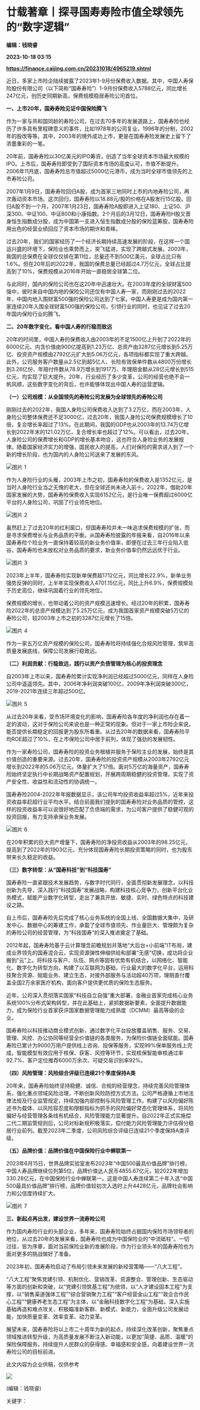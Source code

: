 # 廿载著章丨探寻国寿寿险市值全球领先的“数字逻辑”
**编辑：钱晓睿**

**2023-10-18 03:15**

**https://finance.caijing.com.cn/20231018/4965219.shtml**

近日，多家上市险企陆续披露了2023年1-9月份保费收入数据。其中，中国人寿保险股份有限公司（以下简称“国寿寿险”）1-9月份保费收入5788亿元，同比增长247亿元，创历史同期新高，保费规模稳居寿险公司首位。

**一、上市20年，国寿寿险见证中国保险腾飞**

作为一家与共和国同龄的寿险公司，在过去70多年的发展道路上，国寿寿险也经历了许多具有里程碑意义的事件，比如1978年的公司复业，1996年的分制，2002年的股改等等。其中，2003年的境外成功上市，更是在国寿寿险发展史上留下了浓墨重彩的一笔。

20年前，国寿寿险以30亿美元的IPO筹资，创造了当年全球资本市场最大规模的IPO。上市后，国寿寿险即受到了国际资本市场的高度认可，市值不断提升。2006年11月底，国寿寿险总市值超过5000亿元港币，成为当时全球市值领先的上市寿险公司。

2007年1月9日，国寿寿险回归A股，成为首家三地同时上市的内地寿险公司，再次轰动资本市场。这次回归，国寿寿险以18.88元/股的价格在A股发行15亿股。回归A股不到一个月，2007年1月23日，国寿寿险A股即进入上证180、上证50、沪深300、中证100、中证800和小康指数。2个月后的3月12日，国寿寿险H股又晋身恒生指数成分股，成为中国第一支进入恒生指数成分股的保险蓝筹股，国寿寿险用出色的经营业绩回应了资本市场的期许和青睐。

过去20年，我们的国家经历了一个经济长期持续高速发展的阶段，在这样一个国运兴盛的环境下，保险业也乘势而上，突飞猛进，实现了跨越式发展。2003年，我国的总保费在全球仅仅排在第11位，总量还不到500亿美元，全球占比只有1.6%。但在20年后的2022年，我国的保费总量已经超过4.7万亿元，全球占比提高到了10%，保费规模从2016年开始一直稳居全球第二位。

与此同时，国内的保险公司也在这20年中迅速壮大。在2003年度的全球财富500强中，彼时来自中国内地的保险公司还仅有中国人寿一家，而刚刚过去的2022年，中国内地入围财富500强的保险公司达到了七家。中国人寿更是成为国内第一家连续20年入围全球财富500强的保险公司，引领行业的同时，也见证了过去20年国内保险行业的腾飞。

**二、20年数字变化，看中国人寿的行稳而致远**

20年的时间里，中国人寿的保费收入由2003年的不足1500亿上升到了2022年的6000亿元、内含价值由900亿提高到1.23万亿、总资产由3287亿元增长到5.25万亿、投资资产规模由2792亿元扩大到5.06万亿元，各项指标都实现了重大跨越。此外，公司服务客户数量从2.5亿到超5亿人、长险有效保单件数从4800万份增长到3.26亿份、年赔付件数从78.9万增长到1917万、年理赔金额从28亿元增长到515亿元，均实现了巨大提升。20年，行业经历了多少变革，公司的经营也绝不会一帆风顺，这些数字变化的背后，也许能够体现出中国人寿的运营逻辑。

**（一）公司规模：从全国领先的寿险公司发展为全球领先的寿险公司**

刚刚过去的2022年，我国人身险公司保费收入达到了3.2万亿，而在2003年，人身险公司整体保费还不足3000亿，过去20年，我国人身险公司保费规模增长了10倍，复合增长率超过了13%。在此期间，我国的GDP也从2003年的13.74万亿增长到2022年末的121.02万亿，复合增长率也超过了12%。可以看出，过去20年，人身险公司的保费增长和GDP的增长基本吻合，这也符合人身险业务的发展规律。随着国家经济实力的增强，国民收入的提高，人们对保险的需求进入到了一个新的增长阶段，也为国内的人身险公司送来了发展的东风。

![图片 1](https://img6.caijing.com.cn/2023/1018/1697594524843.png)

作为人身险行业的头雁，2003年上市之初，国寿寿险的保费收入是1352亿元，是当时人身险行业当之无愧的老大，但在全球还尚未进入前十。2022年，借助20年国家发展的大势，国寿寿险保费收入实现6152亿元，是行业唯一保费超过6000亿平台的人身险公司，巩固了行业领先地位。

![图片 2](https://tx2.cdn.caijing.com.cn/2023/1018/1697594531103.png)

虽然赶上了过去20年的红利窗口，但国寿寿险并未一味追求保费规模的扩张，而是寻求保费增长与业务品质的平衡。从国寿寿险披露的年报来看，自2016年以来国寿寿险个险业务一直保持着较高的新业务价值率，即便在过去三年行业陷入低谷，国寿寿险也未放松对业务品质的要求，新业务价值率仍然远远优于行业。

![图片 3](https://img4.caijing.com.cn/2023/1018/1697594546646.png)

2023年上半年，国寿寿险实现新单保费超1712亿元，同比增长22.9%，新单业务强势反弹的同时，上半年实现保费收入4701.15亿元，同比上升6.9%，保费规模处于历史高位，继续巩固着行业的领先地位。

保费规模的增长，也带动着公司的资产规模迅速增长。经过20年的积累，国寿寿险2022年的总资产规模达到了5.25万亿元，成为我国首家资产规模突破5万亿的寿险公司，较2003年上市之初的3287亿元增长了15倍。

![图片 4](https://tx1.cdn.caijing.com.cn/2023/1018/1697594560790.png)

作为一家五万亿资产规模的保险公司，国寿寿险将持续强化合规风险管理，筑牢高质量发展底线，保障公司发展行稳致远。

**（二）利润贡献：行稳致远，践行以资产负债管理为核心的投资理念**

自2003年上市以来，国寿寿险累计实现净利润已经超过5000亿元，同样在人身险公司中遥遥领先。其中，2006年净利润突破100亿，2009年净利润突破300亿，2019-2021年连续三年超过500亿。

![图片 5](https://img4.caijing.com.cn/2023/1018/1697594578616.png)

从过去20年来看，受市场环境变化的影响，国寿寿险各年度的净利润也存在着一定的波动，这对于保险公司来说也是一种正常的现象。但对于一家上市险企来说，能否提供长期稳定的回报更为股东所看重。从过去20年的数据来看，国寿寿险平均ROE超过了10%，在上市保险公司中居于前列，体现了强劲的发展韧性。

作为一家寿险公司，国寿寿险的投资业务根植并服务于保险主业的发展，始终是其价值创造的重要来源。过去20年，国寿寿险的投资资产规模从2003年2792亿元增长到2022年的5.06万亿元，体量扩大了17倍。面对5万亿的海量资产，国寿寿险始终坚定执行中长期战略资产配置规划，开展跨周期稳健的投资管理，实现了资产安全性、收益性和流动性的协调统一。

国寿寿险2004-2022年年报数据显示，该公司年均投资收益率超过5%，近年来投资收益率赶超行业平均水平。结合前面我们提到的国寿寿险对业务品质的管控，这样的投资收益率可以说很好地匹配了负债端的需求，为公司客户提供了稳健可观的投资回报，有力支持承保业务发展。

![图片 6](https://tx1.cdn.caijing.com.cn/2023/1018/1697594598322.png)

在20年积累的巨大资产增量下，国寿寿险的净投资收益从2003年的98.25亿元，提高到了2022年的1903亿元，充分体现国寿寿险长期投资策略的同时，也为股东带来长久稳定的收益。

**（三）数字转型：从“国寿科技”到“科技国寿”**

国寿寿险一直紧跟技术发展趋势，与数字时代同行，全面贯彻新发展理念，以科技创新为先导，深入践行“科技国寿”发展战略，构建科技核心竞争力，创新平台化业务模式，赋能产业数字化转型，走出了兼具开放、敏捷、实时、绿色特点的科技建设之路。

自上市后，国寿寿险先后完成了核心业务系统的全国上线、全国数据大集中，及研发中心、数据中心的筹建工作，承载了全球市值领先、作业量巨大、管理颇为复杂的寿险公司的经营管理，为“科技国寿”的深入推进奠定了基础。

2012年起，国寿寿险基于云计算理念前瞻规划并落地“大后台+小前端”IT布局，建成业界领先的国寿混合云，实现资源弹性伸缩供给和部署“无感”切换，成功将企业搬到“云”上。将科技与客户、队伍、网点等固有优势有机结合，以网络化、智能化、数字化为转型方向，构建了以互联网为基础，行业最大的数字化平台，运用科技聚合资源、赋能业务、建立生态，对接外部服务与活动超40万项，理赔直付覆盖全国2万余家医疗机构，面向客户提供更优质的保险生态服务。

近年，公司深入贯彻落实国家“科技自立自强”重大部署，金融业首家完成核心业务系统100%分布式架构转型，并在此基础上，紧抓数据新要素，全面提升数据能力，成为保险行业首家获评国家数据管理能力成熟度（DCMM）最高等级的企业。

国寿寿险以科技推动商业模式创新，通过数字化平台投放覆盖销售、服务、交易、管理、风控、办公协同等经营全价值链的各类服务，为保险价值链全面赋能。国寿寿险已累计为9000万用户提供线上咨询、投保等服务，实现99%保单服务线上完成。智能模型有效应用于核保、获客、风控等环节，实现核保智能审核通过率92.7%、客户定位推荐6000万余次、可疑交易识别率92%。

**（四）风险管理：风险综合评级已连续21个季度保持A类**

20年来，国寿寿险始终坚持稳健、诚信、合规的经营理念，持续完善风险管理体系，强化重点领域风险治理，不断创新风险防控方式方法。公司严格遵循上市地法律法规及行业监管规定，持续加强内部控制与风险管理工作。构建了以风险偏好陈述书为载体、以风险容忍度和限额指标为抓手的风险偏好常态化管理体系，将风险偏好与经营管理各条线有机结合，风险管理能力显著提升。自2022年正式实施偿二代二期监管规则后，公司对标新规积极落实，偿付能力风险管理能力评估得分稳居行业前列。截至2023年二季度，公司风险综合评级已连续21个季度保持A类评级。

**（五）品牌价值：品牌价值在中国保险行业中蝉联第一**

2023年6月15日，世界品牌实验室发布2023年“中国500最具价值品牌”排行榜，中国人寿品牌继续位列第5位，品牌价值达人民币4855.67亿元，较2022年增加330.28亿元，在中国保险行业中蝉联第一。这是中国人寿连续第二十年入选“中国500最具价值品牌”排行榜，品牌价值较初次入选时上升4428亿元，品牌社会影响力和公信度持续扩大。

![图片 7](https://img4.caijing.com.cn/2023/1018/1697594621640.png)

**三、新起点再出发，建设世界一流寿险公司**

作为国内寿险行业的头部企业，多年来，国寿寿险始终占据国内保险市场领导者的地位，从过去20年的发展来看，国寿寿险也成为中国保险业的“中流砥柱”。一切过往，皆为序章，面对当前保险业新的发展阶段，作为行业领头羊的国寿寿险也为面对更多的挑战做好了准备。

2023年初，国寿寿险启动了布局引领未来发展的新经营策略——“八大工程”。

“八大工程”聚焦党建引领、机制优化、营销改革、资源整合、管理创新、生态驱动等方面的创新和突破，以“党建引领筑基工程”为统领，以“人才建设固本工程”为支撑，以“销售渠道强体工程”“综合营销聚力工程”“客户经营金山工程”“政企合作民心工程”“健康养老生态工程”为主体，以“金融科技数字化工程”为基础，深入实施基础再造和难点攻关，积极瞄准新客群、新模式、新能力，全面升级公司发展动能，加快质量变革、效率变革、动力变革。

展望未来，国寿寿险将以上市二十周年为新的起点，持续深化改革创新，聚焦重点领域推进转型升级，为高质量发展不断注入新动能，以更加“简捷、品质、温暖”的保险保障服务，持续提升人民群众的获得感、幸福感和安全感，向着建设世界一流寿险公司的目标前进。

此文内容为企业供稿，仅供参考

![](https://tx1.cdn.caijing.com.cn/2014-03-27/114048455.jpg)

(编辑：钱晓睿)

关键字：